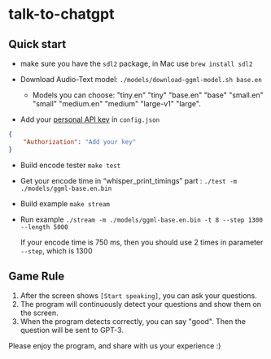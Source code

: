 # talk-to-chatgpt

## Quick start

- make sure you have the `sdl2` package, in Mac use `brew install sdl2`
- Download Audio-Text model: `./models/download-ggml-model.sh base.en`

  - Models you can choose: "tiny.en" "tiny" "base.en" "base" "small.en" "small" "medium.en" "medium" "large-v1" "large".

- Add your [personal API key](https://platform.openai.com/account/api-keys) in `config.json`

```json
{
    "Authorization": "Add your key"
}
```

- Build encode tester `make test`

- Get your encode time in “whisper_print_timings” part : `./test -m ./models/ggml-base.en.bin`

- Build example  `make stream`

- Run example `./stream -m ./models/ggml-base.en.bin -t 8 --step 1300 --length 5000`

    If your encode time is 750 ms, then you should use 2 times in parameter `--step`, which is 1300

## Game Rule
1. After the screen shows `[Start speaking]`, you can ask your questions.
2. The program will continuously detect your questions and show them on the screen.
3. When the program detects correctly, you can say "good". Then the question will be sent to GPT-3.

Please enjoy the program, and share with us your experience :)